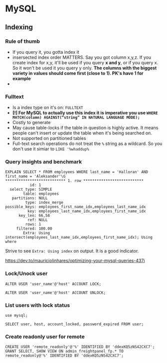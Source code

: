 # MySQL

## Indexing

### Rule of thumb
- If you query it, you gotta index it
- insersected index order MATTERS. Say you got column x,y,z. If you create index for x,y, it'll be used if you query **x and y**, or if you query x. So it won't be used it you query y only. **The columns with the biggest variety in values should come first (close to 1). PK's have 1 for example**
- 

### Fulltext
- Is a index type on it's on: `FULLTEXT`
- **[!] For MySQL to actually use this index it is imperative you use `WHERE MATCH(column) AGAINST(“string” IN NATURAL LANGUAGE MODE);`**
- Costly to generate
- May cause table-locks if the table in question is highly active. It means people can't insert or update the table when it's being searched on.
- Not supported on partitioned tables
- Full-text search operations do not treat the `%` string as a wildcard. So you don't use it simiar to `LIKE '%whaddup%`

### Query insights and benchmark

```
EXPLAIN SELECT * FROM employees WHERE last_name = 'Halloran' AND first_name = 'Aleksander'\G
*************************** 1. row ***************************
           id: 1
  select_type: SIMPLE
        table: employees
   partitions: NULL
         type: index_merge
possible_keys: employees_first_name_idx,employees_last_name_idx
          key: employees_last_name_idx,employees_first_name_idx
      key_len: 66,58
          ref: NULL
         rows: 1
     filtered: 100.00
        Extra: Using intersect(employees_last_name_idx,employees_first_name_idx); Using where
```

Strive to see `Extra: Using index` on output. It is  a good indicator.

https://dev.to/mauriciolinhares/optimizing-your-mysql-queries-437i

### Lock/Unock user

```
ALTER USER 'user_name'@'host' ACCOUNT LOCK;
```

```
ALTER USER 'user_name'@'host' ACCOUNT UNLOCK;
```

### List users with lock status

``` use mysql;  ```

 ```
 SELECT user, host, account_locked, password_expired FROM user;
 ```

### Create readonly user for remote
```
CREATE USER 'remote_readonly'@'%' IDENTIFIED BY 'ddexKQ5zNS42CXC7';
GRANT SELECT, SHOW VIEW ON admin_freightpanel_fp.* TO remote_readonly@'%' IDENTIFIED BY 'ddexKQ5zNS42CXC7';
```
